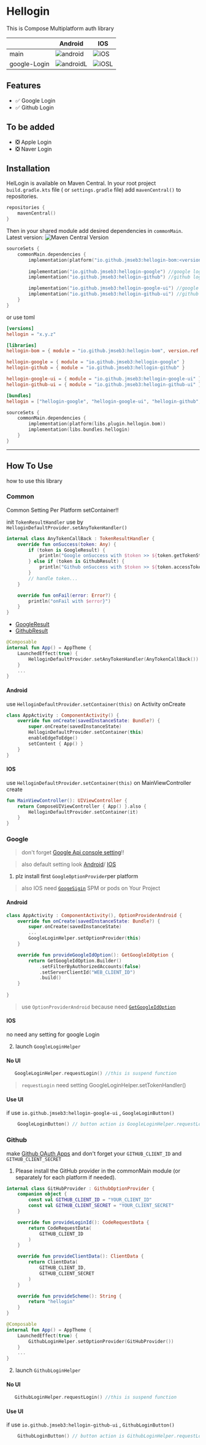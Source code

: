 # Hellogin

This is Compose Multiplatform auth library

|              | Android                                            | IOS                                        |
|--------------|----------------------------------------------------|--------------------------------------------|
| main         | ![android](./screenshot/android_main.jpg)          | ![iOS](./screenshot/ios_main.png)          |
| google-Login | ![androidL](./screenshot/android_google_login.jpg) | ![iOSL](./screenshot/ios_google_login.png) |

## Features

- ✅ Google Login
- ✅ Github Login

## To be added

- ❎ Apple Login
- ❎ Naver Login

## Installation

HelLogin is available on Maven Central. In your root project `build.gradle.kts` file (
or `settings.gradle` file) add `mavenCentral()` to repositories.

```kotlin
repositories {
    mavenCentral()
}
```

Then in your shared module add desired dependencies in `commonMain`. Latest
version: ![Maven Central Version](https://img.shields.io/maven-central/v/io.github.jmseb3/hellogin-bom)

```kotlin
sourceSets {
    commonMain.dependencies {
        implementation(platform("io.github.jmseb3:hellogin-bom:<version>"))
        
        implementation("io.github.jmseb3:hellogin-google") //google login library
        implementation("io.github.jmseb3:hellogin-github") //github login library

        implementation("io.github.jmseb3:hellogin-google-ui") //google login with ui library
        implementation("io.github.jmseb3:hellogin-github-ui") //github login with ui library
    }
}
```

or use toml

~~~toml
[versions]
hellogin = "x.y.z"

[libraries]
hellogin-bom = { module = "io.github.jmseb3:hellogin-bom", version.ref = "hellogin" }

hellogin-google = { module = "io.github.jmseb3:hellogin-google" }
hellogin-github = { module = "io.github.jmseb3:hellogin-github" }

hellogin-google-ui = { module = "io.github.jmseb3:hellogin-google-ui" }
hellogin-github-ui = { module = "io.github.jmseb3:hellogin-github-ui" }

[bundles]
hellogin = ["hellogin-google", "hellogin-google-ui", "hellogin-github", "hellogin-github-ui"]

~~~

```kotlin
sourceSets {
    commonMain.dependencies {
        implementation(platform(libs.plugin.hellogin.bom))
        implementation(libs.bundles.hellogin)
    }
}
```

-----

## How To Use

how to use this library

### Common
Common Setting Per Platform setContainer!!

init `TokenResultHandler` use by `HelloginDefaultProvider.setAnyTokenHandler()`
~~~kotlin
internal class AnyTokenCallBack : TokenResultHandler {
    override fun onSuccess(token: Any) {
        if (token is GoogleResult) {
            println("Google onSuccess with $token >> ${token.getTokenString()}")
        } else if (token is GithubResult) {
            println("Github onSuccess with $token >> ${token.accessToken}")
        }
        // handle token...
    }

    override fun onFail(error: Error?) {
        println("onFail with $error}")
    }
}
~~~
- [GoogleResult](./hellogin-google/src/commonMain/kotlin/com/wonddak/hellogin/google/GoogleRequester.kt)
- [GithubResult](./hellogin-github/src/commonMain/kotlin/com/wonddak/hellogin/github/network/model/GithubResult.kt)
~~~kotlin
@Composable
internal fun App() = AppTheme {
    LaunchedEffect(true) {
        HelloginDefaultProvider.setAnyTokenHandler(AnyTokenCallBack())
    }
    ...
}
~~~

#### Android
use `HelloginDefaultProvider.setContainer(this)` on Activity onCreate
~~~kotlin
class AppActivity : ComponentActivity() {
    override fun onCreate(savedInstanceState: Bundle?) {
        super.onCreate(savedInstanceState)
        HelloginDefaultProvider.setContainer(this)
        enableEdgeToEdge()
        setContent { App() }
    }
}
~~~

#### IOS
use `HelloginDefaultProvider.setContainer(this)` on MainViewController create
~~~kotlin
fun MainViewController(): UIViewController {
    return ComposeUIViewController { App() }.also {
        HelloginDefaultProvider.setContainer(it)
    }
}
~~~

### Google
> don't forget [Google Api console setting](https://console.cloud.google.com/)!!

> also default setting look [Android](https://developers.google.com/identity/android-credential-manager)/ [IOS](https://developers.google.com/identity/sign-in/ios/start-integrating)

1. plz install first `GoogleOptionProvider`per platform

> also IOS need [`GoogeSigin`](https://github.com/google/GoogleSignIn-iOS) SPM or pods on Your Project

#### Android

~~~kotlin
class AppActivity : ComponentActivity(), OptionProviderAndroid {
    override fun onCreate(savedInstanceState: Bundle?) {
        super.onCreate(savedInstanceState)
        ...
        GoogleLoginHelper.setOptionProvider(this)
    }

    override fun provideGoogleIdOption(): GetGoogleIdOption {
        return GetGoogleIdOption.Builder()
            .setFilterByAuthorizedAccounts(false)
            .setServerClientId("WEB_CLIENT_ID")
            .build()
    }
    
}
~~~

> use `OptionProviderAndroid` because need [`GetGoogleIdOption`](https://developers.google.com/identity/android-credential-manager/android/reference/kotlin/com/google/android/libraries/identity/googleid/GetGoogleIdOption)

#### IOS

no need any setting for google Login

2. launch `GoogleLoginHelper`

#### No UI

~~~kotlin
   GoogleLoginHelper.requestLogin() //this is suspend function
~~~

> `requestLogin` need setting GoogleLoginHelper.setTokenHandler()

#### Use UI

if use `io.github.jmseb3:hellogin-google-ui` , `GoogleLoginButton()`

~~~kotlin
    GoogleLoginButton() // button action is GoogleLoginHelper.requestLogin()
~~~

### Github
make [Github OAuth Apps](https://github.com/settings/developers) and don't forget your `GITHUB_CLIENT_ID` and `GITHUB_CLIENT_SECRET`

1. Please install the GitHub provider in the commonMain module (or separately for each platform if needed).
~~~kotlin
internal class GitHubProvider : GithubOptionProvider {
    companion object {
        const val GITHUB_CLIENT_ID = "YOUR_CLIENT_ID"
        const val GITHUB_CLIENT_SECRET = "YOUR_CLIENT_SECRET"
    }

    override fun provideLoginId(): CodeRequestData {
        return CodeRequestData(
            GITHUB_CLIENT_ID
        )
    }

    override fun provideClientData(): ClientData {
        return ClientData(
            GITHUB_CLIENT_ID,
            GITHUB_CLIENT_SECRET
        )
    }

    override fun provideScheme(): String {
        return "hellogin"
    }
}
~~~
~~~kotlin
@Composable
internal fun App() = AppTheme {
    LaunchedEffect(true) {
        GithubLoginHelper.setOptionProvider(GitHubProvider())
    }
    ...
}
~~~

2. launch `GithubLoginHelper`

#### No UI

~~~kotlin
   GithubLoginHelper.requestLogin() //this is suspend function
~~~

#### Use UI

if use `io.github.jmseb3:hellogin-github-ui` , `GithubLoginButton()`

~~~kotlin
    GithubLoginButton() // button action is GithubLoginHelper.requestLogin()
~~~
